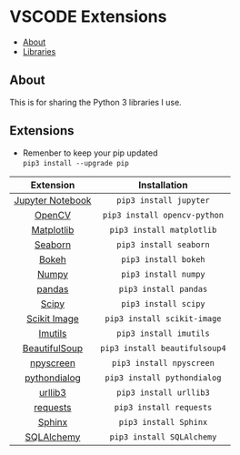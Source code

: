 # VSCODE Extensions

- [About](#about)
- [Libraries](#libraries )

## About

This is for sharing the Python 3 libraries I use.

## Extensions

- Remenber to keep your pip updated  
`pip3 install --upgrade pip`

| Extension | Installation |
|:-----------------------------------------------------------------------------------------------------------------------------------------------------------:|:-------------------------------------------------------------------------------------:|
| [Jupyter Notebook](https://jupyter.readthedocs.io/en/latest/install.html) | `pip3 install jupyter` |
| [OpenCV](https://pypi.org/project/opencv-python/) | `pip3 install opencv-python` |
| [Matplotlib](https://pypi.org/project/matplotlib/) | `pip3 install matplotlib` |
| [Seaborn](https://pypi.org/project/seaborn/) | `pip3 install seaborn` |
| [Bokeh](https://pypi.org/project/bokeh/) | `pip3 install bokeh` |
| [Numpy](https://pypi.org/project/numpy/) | `pip3 install numpy` |
| [pandas](https://pypi.org/project/pandas/) | `pip3 install pandas` |
| [Scipy](https://pypi.org/project/scipy/) | `pip3 install scipy` |
| [Scikit Image](https://pypi.org/project/scikit-image/) | `pip3 install scikit-image` |
| [Imutils](https://pypi.org/project/imutils/) | `pip3 install imutils` |
| [BeautifulSoup](https://pypi.org/project/beautifulsoup4/) | `pip3 install beautifulsoup4` |
| [npyscreen](https://pypi.org/project/npyscreen/) | `pip3 install npyscreen` |
| [pythondialog](https://pypi.org/project/pythondialog/) | `pip3 install pythondialog` |
| [urllib3](https://pypi.org/project/urllib3/) | `pip3 install urllib3` |
| [requests](https://pypi.org/project/requests/) | `pip3 install requests` |
| [Sphinx](https://pypi.org/project/Sphinx/) | `pip3 install Sphinx` |
| [SQLAlchemy](https://pypi.org/project/SQLAlchemy/) | `pip3 install SQLAlchemy` |
